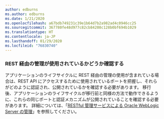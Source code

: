 ```yaml
---
author: edburns
ms.author: edburns
ms.date: 1/21/2020
ms.openlocfilehash: a67bdb749231c39e1b64d7b2a982ad4c0946cc25
ms.sourcegitcommit: 367780fe48d977c82cb84208c128b0bf694b1029
ms.translationtype: HT
ms.contentlocale: ja-JP
ms.lasthandoff: 01/29/2020
ms.locfileid: "76830740"
---
```

### <a name="determine-whether-management-over-rest-is-used"></a>REST 経由の管理が使用されているかどうか確認する

アプリケーションのライフサイクルに REST 経由の管理の使用が含まれている場合は、REST API にアクセスするために使用されているポートを把握し、それらがどのように認証され、公開されているかを確認する必要があります。 移行後、アプリケーションのライフサイクルが移行前と同様の方法で動作できるように、これらの同じポートと認証メカニズムが公開されていることを確認する必要があります。 詳細については、「[RESTful 管理サービスによる Oracle WebLogic Server の管理](https://docs.oracle.com/middleware/12213/wls/WLRUR/title.htm)」を参照してください。
